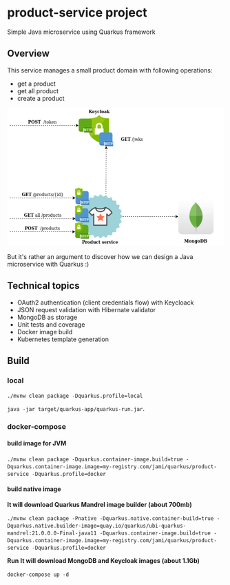 # product-service project

Simple Java microservice using Quarkus framework

## Overview

This service manages a small product domain with following operations:
- get a product 
- get all product 
- create a product 

![Product service overview](jami-product-service-overview.png "Product service overview")

But it's rather an argument to discover how we can design a Java microservice with Quarkus :)

## Technical topics

- OAuth2 authentication (client credentials flow) with Keycloack
- JSON request validation with Hibernate validator
- MongoDB as storage
- Unit tests and coverage 
- Docker image build 
- Kubernetes template generation

## Build

### local

`./mvnw clean package -Dquarkus.profile=local`

`java -jar target/quarkus-app/quarkus-run.jar`.

### docker-compose

#### build image for JVM
`./mvnw clean package -Dquarkus.container-image.build=true -Dquarkus.container-image.image=my-registry.com/jami/quarkus/product-service -Dquarkus.profile=docker`

#### build native image
__It will download Quarkus Mandrel image builder (about 700mb)__

`./mvnw clean package -Pnative -Dquarkus.native.container-build=true -Dquarkus.native.builder-image=quay.io/quarkus/ubi-quarkus-mandrel:21.0.0.0-Final-java11 -Dquarkus.container-image.build=true -Dquarkus.container-image.image=my-registry.com/jami/quarkus/product-service -Dquarkus.profile=docker`

__Run__
__It will download MongoDB and Keycloak images (about 1.1Gb)__

`docker-compose up -d`

